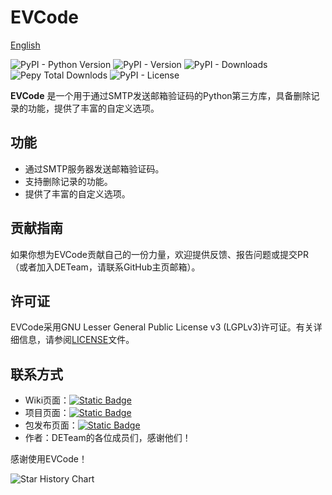 # EVCode
[English](README_en.md)

![PyPI - Python Version](https://img.shields.io/pypi/pyversions/EVCode?style=for-the-badge&logo=python&label=%E6%94%AF%E6%8C%81%E7%9A%84%20Pyhon%20%E7%89%88%E6%9C%AC)
![PyPI - Version](https://img.shields.io/pypi/v/EVCode?style=for-the-badge&logo=python&label=%E5%BD%93%E5%89%8D%E7%89%88%E6%9C%AC)
![PyPI - Downloads](https://img.shields.io/pypi/dm/EVCode?style=for-the-badge&logo=pypi&label=PYPI%20%E4%B8%8B%E8%BD%BD%E9%87%8F%20%2F%20%E6%9C%88)
![Pepy Total Downlods](https://img.shields.io/pepy/dt/EVCode?style=for-the-badge&logo=pypi&label=PYPI%20%E6%80%BB%E4%B8%8B%E8%BD%BD%E9%87%8F)
![PyPI - License](https://img.shields.io/pypi/l/EVCode?style=for-the-badge&logo=gnu&label=%E5%BC%80%E6%BA%90%E5%8D%8F%E8%AE%AE&color=red)




**EVCode** 是一个用于通过SMTP发送邮箱验证码的Python第三方库，具备删除记录的功能，提供了丰富的自定义选项。

## 功能

- 通过SMTP服务器发送邮箱验证码。
- 支持删除记录的功能。
- 提供了丰富的自定义选项。

## 贡献指南

如果你想为EVCode贡献自己的一份力量，欢迎提供反馈、报告问题或提交PR（或者加入DETeam，请联系GitHub主页邮箱）。

## 许可证

EVCode采用GNU Lesser General Public License v3 (LGPLv3)许可证。有关详细信息，请参阅[LICENSE](https://github.com/DETeam-GitHub/EVCode/blob/main/LICENSE)文件。

## 联系方式

- Wiki页面：[![Static Badge](https://img.shields.io/badge/GitHub-Wiki-red)](https://github.com/lidongxun967/EVCode/wiki)
- 项目页面：[![Static Badge](https://img.shields.io/badge/GitHub-gleen)](https://github.com/DETeam-GitHub/EVCode)
- 包发布页面：[![Static Badge](https://img.shields.io/badge/PYPI-Link-blue)](https://pypi.org/project/EVCode)
- 作者：DETeam的各位成员们，感谢他们！

感谢使用EVCode！

![Star History Chart](https://api.star-history.com/svg?repos=DETeam-GitHub/EVCode&type=Date)
